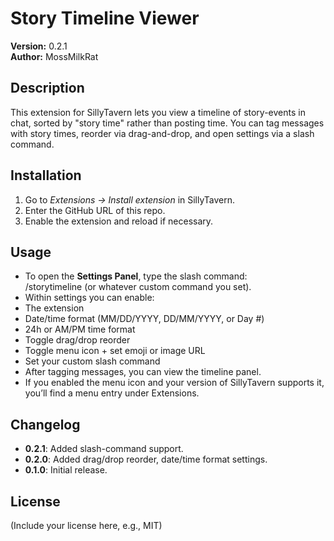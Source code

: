 # Story Timeline Viewer

**Version:** 0.2.1  
**Author:** MossMilkRat

## Description  
This extension for SillyTavern lets you view a timeline of story-events in chat, sorted by "story time" rather than posting time. You can tag messages with story times, reorder via drag-and-drop, and open settings via a slash command.

## Installation  
1. Go to _Extensions → Install extension_ in SillyTavern.  
2. Enter the GitHub URL of this repo.  
3. Enable the extension and reload if necessary.

## Usage  
- To open the **Settings Panel**, type the slash command:  
/storytimeline
(or whatever custom command you set).  
- Within settings you can enable:  
- The extension  
- Date/time format (MM/DD/YYYY, DD/MM/YYYY, or Day #)  
- 24h or AM/PM time format  
- Toggle drag/drop reorder  
- Toggle menu icon + set emoji or image URL  
- Set your custom slash command  
- After tagging messages, you can view the timeline panel.  
- If you enabled the menu icon and your version of SillyTavern supports it, you’ll find a menu entry under Extensions.

## Changelog  
- **0.2.1**: Added slash-command support.  
- **0.2.0**: Added drag/drop reorder, date/time format settings.  
- **0.1.0**: Initial release.

## License  
(Include your license here, e.g., MIT)
